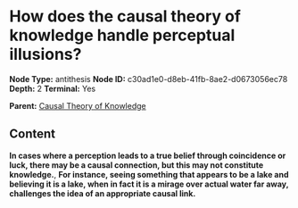 # How does the causal theory of knowledge handle perceptual illusions?

**Node Type:** antithesis
**Node ID:** c30ad1e0-d8eb-41fb-8ae2-d0673056ec78
**Depth:** 2
**Terminal:** Yes

**Parent:** [Causal Theory of Knowledge](causal-theory-of-knowledge.md)

## Content

**In cases where a perception leads to a true belief through coincidence or luck, there may be a causal connection, but this may not constitute knowledge.**, **For instance, seeing something that appears to be a lake and believing it is a lake, when in fact it is a mirage over actual water far away, challenges the idea of an appropriate causal link.**
